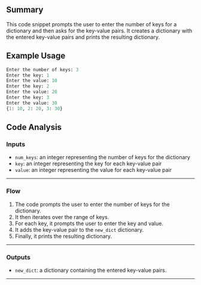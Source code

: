 ## Summary
This code snippet prompts the user to enter the number of keys for a dictionary and then asks for the key-value pairs. It creates a dictionary with the entered key-value pairs and prints the resulting dictionary.

## Example Usage
```python
Enter the number of keys: 3
Enter the key: 1
Enter the value: 10
Enter the key: 2
Enter the value: 20
Enter the key: 3
Enter the value: 30
{1: 10, 2: 20, 3: 30}
```

## Code Analysis
### Inputs
- `num_keys`: an integer representing the number of keys for the dictionary
- `key`: an integer representing the key for each key-value pair
- `value`: an integer representing the value for each key-value pair
___
### Flow
1. The code prompts the user to enter the number of keys for the dictionary.
2. It then iterates over the range of keys.
3. For each key, it prompts the user to enter the key and value.
4. It adds the key-value pair to the `new_dict` dictionary.
5. Finally, it prints the resulting dictionary.
___
### Outputs
- `new_dict`: a dictionary containing the entered key-value pairs.
___

